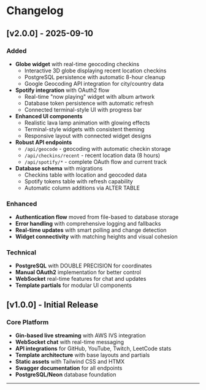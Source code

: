 # Changelog

## [v2.0.0] - 2025-09-10
### Added
- **Globe widget** with real-time geocoding checkins
  - Interactive 3D globe displaying recent location checkins
  - PostgreSQL persistence with automatic 8-hour cleanup
  - Google Geocoding API integration for city/country data
- **Spotify integration** with OAuth2 flow
  - Real-time "now playing" widget with album artwork
  - Database token persistence with automatic refresh
  - Connected terminal-style UI with progress bar
- **Enhanced UI components**
  - Realistic lava lamp animation with glowing effects
  - Terminal-style widgets with consistent theming
  - Responsive layout with connected widget designs
- **Robust API endpoints**
  - `/api/geocode` - geocoding with automatic checkin storage
  - `/api/checkins/recent` - recent location data (8 hours)
  - `/api/spotify/*` - complete OAuth flow and current track
- **Database schema** with migrations
  - Checkins table with location and geocoded data
  - Spotify tokens table with refresh capability
  - Automatic column additions via ALTER TABLE

### Enhanced
- **Authentication flow** moved from file-based to database storage
- **Error handling** with comprehensive logging and fallbacks
- **Real-time updates** with smart polling and change detection
- **Widget connectivity** with matching heights and visual cohesion

### Technical
- **PostgreSQL** with DOUBLE PRECISION for coordinates
- **Manual OAuth2** implementation for better control
- **WebSocket** real-time features for chat and updates
- **Template partials** for modular UI components

## [v1.0.0] - Initial Release
### Core Platform
- **Gin-based live streaming** with AWS IVS integration
- **WebSocket chat** with real-time messaging
- **API integrations** for GitHub, YouTube, Twitch, LeetCode stats
- **Template architecture** with base layouts and partials
- **Static assets** with Tailwind CSS and HTMX
- **Swagger documentation** for all endpoints
- **PostgreSQL/Neon** database foundation

---
